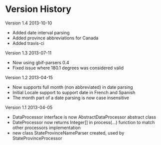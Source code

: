 Version History
===============

Version 1.4 2013-10-10
* Added date interval parsing
* Added province abbreviations for Canada
* Added travis-ci

Version 1.3 2013-07-11
* Now using gbif-parsers 0.4
* Fixed issue where 180.1 degrees was considered valid

Version 1.2 2013-04-15
* Now supports full month (non abbreviated) in date parsing
* Initial Locale support to support date in French and Spanish
* The month part of a date parsing is now case insensitive

Version 1.1 2013-04-05
* DataProcessor interface is now AbstractDataProcessor abstract class
* DateProcessor now returns Integer[] in process(...) function to match other processors implementation
* new class StateProvinceNameParser created, used by StateProvinceProcessor
